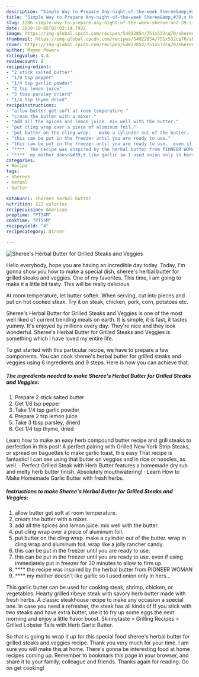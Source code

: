 ```yaml
---
description: "Simple Way to Prepare Any-night-of-the-week Sheree&amp;#39;s Herbal Butter for Grilled Steaks and Veggies"
title: "Simple Way to Prepare Any-night-of-the-week Sheree&amp;#39;s Herbal Butter for Grilled Steaks and Veggies"
slug: 1286-simple-way-to-prepare-any-night-of-the-week-sheree-and-39-s-herbal-butter-for-grilled-steaks-and-veggies
date: 2020-10-05T05:03:14.792Z
image: https://img-global.cpcdn.com/recipes/54022854/751x532cq70/sherees-herbal-butter-for-grilled-steaks-and-veggies-recipe-main-photo.jpg
thumbnail: https://img-global.cpcdn.com/recipes/54022854/751x532cq70/sherees-herbal-butter-for-grilled-steaks-and-veggies-recipe-main-photo.jpg
cover: https://img-global.cpcdn.com/recipes/54022854/751x532cq70/sherees-herbal-butter-for-grilled-steaks-and-veggies-recipe-main-photo.jpg
author: Mayme Powers
ratingvalue: 4.4
reviewcount: 8
recipeingredient:
- "2 stick salted butter"
- "1/8 tsp pepper"
- "1/4 tsp garlic powder"
- "2 tsp lemon juice"
- "3 tbsp parsley drierd"
- "1/4 tsp thyme dried"
recipeinstructions:
- "allow butter get soft at room temperature."
- "cream the butter with a mixer."
- "add all the spices and lemon juice. mix well with the butter."
- "put cling wrap over a piece of aluminum foil."
- "put butter on the cling wrap.   make a cylinder out of the butter.  wrap in cling wrap and aluminum foil.  wrap like a jolly rancher candy."
- "this can be put in the freezer until you are ready to use."
- "this can be put in the freezer until you are ready to use.  even if using immediately put in freezer for 30 minutes to allow to firm up."
- "****  the recipe was inspired by the herbal butter from PIONEER WOMAN"
- "****  my mother doesn&#39;t like garlic so I used onion only in hers..."
categories:
- Recipe
tags:
- sherees
- herbal
- butter

katakunci: sherees herbal butter 
nutrition: 222 calories
recipecuisine: American
preptime: "PT34M"
cooktime: "PT55M"
recipeyield: "4"
recipecategory: Dinner

---
```



![Sheree&#39;s Herbal Butter for Grilled Steaks and Veggies](https://img-global.cpcdn.com/recipes/54022854/751x532cq70/sherees-herbal-butter-for-grilled-steaks-and-veggies-recipe-main-photo.jpg)

Hello everybody, hope you are having an incredible day today. Today, I'm gonna show you how to make a special dish, sheree&#39;s herbal butter for grilled steaks and veggies. One of my favorites. This time, I am going to make it a little bit tasty. This will be really delicious.

At room temperature, let butter soften. When serving, cut into pieces and put on hot cooked steak. Try it on steak, chicken, pork, corn, potatoes etc.

Sheree&#39;s Herbal Butter for Grilled Steaks and Veggies is one of the most well liked of current trending meals on earth. It is simple, it is fast, it tastes yummy. It's enjoyed by millions every day. They're nice and they look wonderful. Sheree&#39;s Herbal Butter for Grilled Steaks and Veggies is something which I have loved my entire life.


To get started with this particular recipe, we have to prepare a few components. You can cook sheree&#39;s herbal butter for grilled steaks and veggies using 6 ingredients and 9 steps. Here is how you can achieve that.

<!--inarticleads1-->

##### The ingredients needed to make Sheree&#39;s Herbal Butter for Grilled Steaks and Veggies:

1. Prepare 2 stick salted butter
1. Get 1/8 tsp pepper
1. Take 1/4 tsp garlic powder
1. Prepare 2 tsp lemon juice
1. Take 3 tbsp parsley, drierd
1. Get 1/4 tsp thyme, dried


Learn how to make an easy herb compound butter recipe and grill steaks to perfection in this post! A perfect pairing with Grilled New York Strip Steaks, or spread on baguettes to make garlic toast, this easy That recipe is fantastic! I can see using that butter on veggies and in rice or noodles, as well. · Perfect Grilled Steak with Herb Butter features a homemade dry rub and melty herb butter finish. Absolutely mouthwatering! · Learn How to Make Homemade Garlic Butter with fresh herbs. 

<!--inarticleads2-->

##### Instructions to make Sheree&#39;s Herbal Butter for Grilled Steaks and Veggies:

1. allow butter get soft at room temperature.
1. cream the butter with a mixer.
1. add all the spices and lemon juice. mix well with the butter.
1. put cling wrap over a piece of aluminum foil.
1. put butter on the cling wrap.   make a cylinder out of the butter.  wrap in cling wrap and aluminum foil.  wrap like a jolly rancher candy.
1. this can be put in the freezer until you are ready to use.
1. this can be put in the freezer until you are ready to use.  even if using immediately put in freezer for 30 minutes to allow to firm up.
1. ****  the recipe was inspired by the herbal butter from PIONEER WOMAN
1. ****  my mother doesn&#39;t like garlic so I used onion only in hers...


This garlic butter can be used for cooking steak, shrimp, chicken, or vegetables. Hearty grilled ribeye steak with savory herb butter made with fresh herbs. A classic steakhouse recipe to make any occasion a special one. In case you need a refresher, the steak has all kinds of If you stick with two steaks and have extra butter, use it to fry up some eggs the next morning and enjoy a little flavor boost. Skinnytaste &gt; Grilling Recipes &gt; Grilled Lobster Tails with Herb Garlic Butter. 

So that is going to wrap it up for this special food sheree&#39;s herbal butter for grilled steaks and veggies recipe. Thank you very much for your time. I am sure you will make this at home. There's gonna be interesting food at home recipes coming up. Remember to bookmark this page in your browser, and share it to your family, colleague and friends. Thanks again for reading. Go on get cooking!
